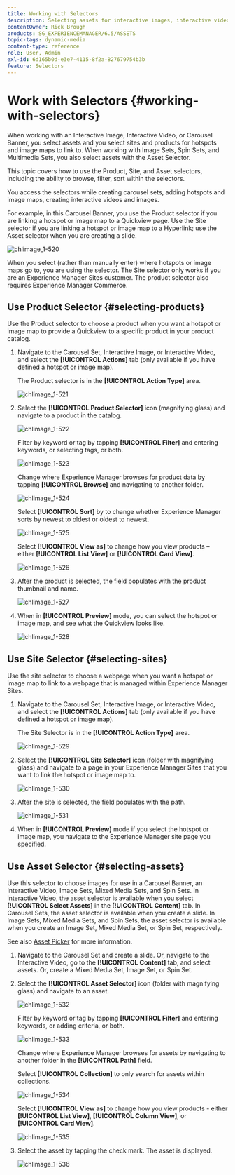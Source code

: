 ```yaml
---
title: Working with Selectors
description: Selecting assets for interactive images, interactive video, and carousel banners
contentOwner: Rick Brough
products: SG_EXPERIENCEMANAGER/6.5/ASSETS
topic-tags: dynamic-media
content-type: reference
role: User, Admin
exl-id: 6d165b0d-e3e7-4115-8f2a-827679754b3b
feature: Selectors
---
```

# Work with Selectors {#working-with-selectors}

When working with an Interactive Image, Interactive Video, or Carousel Banner, you select assets and you select sites and products for hotspots and image maps to link to. When working with Image Sets, Spin Sets, and Multimedia Sets, you also select assets with the Asset Selector.

This topic covers how to use the Product, Site, and Asset selectors, including the ability to browse, filter, sort within the selectors.

You access the selectors while creating carousel sets, adding hotspots and image maps, creating interactive videos and images.

For example, in this Carousel Banner, you use the Product selector if you are linking a hotspot or image map to a Quickview page. Use the Site selector if you are linking a hotspot or image map to a Hyperlink; use the Asset selector when you are creating a slide.

![chlimage_1-520](assets/chlimage_1-520.png)

When you select (rather than manually enter) where hotspots or image maps go to, you are using the selector. The Site selector only works if you are an Experience Manager Sites customer. The product selector also requires Experience Manager Commerce.

## Use Product Selector {#selecting-products}

Use the Product selector to choose a product when you want a hotspot or image map to provide a Quickview to a specific product in your product catalog.

1. Navigate to the Carousel Set, Interactive Image, or Interactive Video, and select the **[!UICONTROL Actions]** tab (only available if you have defined a hotspot or image map).

   The Product selector is in the **[!UICONTROL Action Type]** area.

   ![chlimage_1-521](assets/chlimage_1-521.png)

1. Select the **[!UICONTROL Product Selector]** icon (magnifying glass) and navigate to a product in the catalog.

   ![chlimage_1-522](assets/chlimage_1-522.png)

   Filter by keyword or tag by tapping **[!UICONTROL Filter]** and entering keywords, or selecting tags, or both.

   ![chlimage_1-523](assets/chlimage_1-523.png)

   Change where Experience Manager browses for product data by tapping **[!UICONTROL Browse]** and navigating to another folder.

   ![chlimage_1-524](assets/chlimage_1-524.png)

   Select **[!UICONTROL Sort]** by to change whether Experience Manager sorts by newest to oldest or oldest to newest.

   ![chlimage_1-525](assets/chlimage_1-525.png)

   Select **[!UICONTROL View as]** to change how you view products &ndash; either **[!UICONTROL List View]** or **[!UICONTROL Card View]**.

   ![chlimage_1-526](assets/chlimage_1-526.png)

1. After the product is selected, the field populates with the product thumbnail and name.

   ![chlimage_1-527](assets/chlimage_1-527.png)

1. When in **[!UICONTROL Preview]** mode, you can select the hotspot or image map, and see what the Quickview looks like.

   ![chlimage_1-528](assets/chlimage_1-528.png)

## Use Site Selector {#selecting-sites}

Use the site selector to choose a webpage when you want a hotspot or image map to link to a webpage that is managed within Experience Manager Sites.

1. Navigate to the Carousel Set, Interactive Image, or Interactive Video, and select the **[!UICONTROL Actions]** tab (only available if you have defined a hotspot or image map).

   The Site Selector is in the **[!UICONTROL Action Type]** area.

   ![chlimage_1-529](assets/chlimage_1-529.png)

1. Select the **[!UICONTROL Site Selector]** icon (folder with magnifying glass) and navigate to a page in your Experience Manager Sites that you want to link the hotspot or image map to.

   ![chlimage_1-530](assets/chlimage_1-530.png)

1. After the site is selected, the field populates with the path.

   ![chlimage_1-531](assets/chlimage_1-531.png)

1. When in **[!UICONTROL Preview]** mode if you select the hotspot or image map, you navigate to the Experience Manager site page you specified.

## Use Asset Selector {#selecting-assets}

Use this selector to choose images for use in a Carousel Banner, an Interactive Video, Image Sets, Mixed Media Sets, and Spin Sets. In interactive Video, the asset selector is available when you select **[!UICONTROL Select Assets]** in the **[!UICONTROL Content]** tab. In Carousel Sets, the asset selector is available when you create a slide. In Image Sets, Mixed Media Sets, and Spin Sets, the asset selector is available when you create an Image Set, Mixed Media Set, or Spin Set, respectively.

See also [Asset Picker](search-assets.md#assetpicker) for more information.

1. Navigate to the Carousel Set and create a slide. Or, navigate to the Interactive Video, go to the **[!UICONTROL Content]** tab, and select assets. Or, create a Mixed Media Set, Image Set, or Spin Set.
1. Select the **[!UICONTROL Asset Selector]** icon (folder with magnifying glass) and navigate to an asset.

   ![chlimage_1-532](assets/chlimage_1-532.png)

   Filter by keyword or tag by tapping **[!UICONTROL Filter]** and entering keywords, or adding criteria, or both.

   ![chlimage_1-533](assets/chlimage_1-533.png)

   Change where Experience Manager browses for assets by navigating to another folder in the **[!UICONTROL Path]** field.

   Select **[!UICONTROL Collection]** to only search for assets within collections.

   ![chlimage_1-534](assets/chlimage_1-534.png)

   Select **[!UICONTROL View as]** to change how you view products - either **[!UICONTROL List View]**, **[!UICONTROL Column View]**, or **[!UICONTROL Card View]**.

   ![chlimage_1-535](assets/chlimage_1-535.png)

1. Select the asset by tapping the check mark. The asset is displayed.

   ![chlimage_1-536](assets/chlimage_1-536.png)
